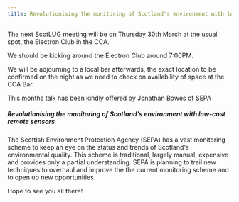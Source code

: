 ```yaml
---
title: Revolutionising the monitoring of Scotland's environment with low-cost remote sensors
---
```


The next ScotLUG meeting will be on Thursday 30th March at the usual spot, the Electron Club in the CCA.

We should be kicking around the Electron Club around 7:00PM.

We will be adjourning to a local bar afterwards, the exact location to be confirmed on the night as we need to check on availability of space at the CCA Bar.

This months talk has been kindly offered by Jonathan Bowes of SEPA

##### Revolutionising the monitoring of Scotland's environment with low-cost remote sensors

The Scottish Environment Protection Agency (SEPA) has a vast monitoring scheme to keep an eye on the status and trends of Scotland's environmental quality. This scheme is traditional, largely manual, expensive and provides only a partial understanding. SEPA is planning to trail new techniques to overhaul and improve the the current monitoring scheme and to open up new opportunities.

Hope to see you all there!
